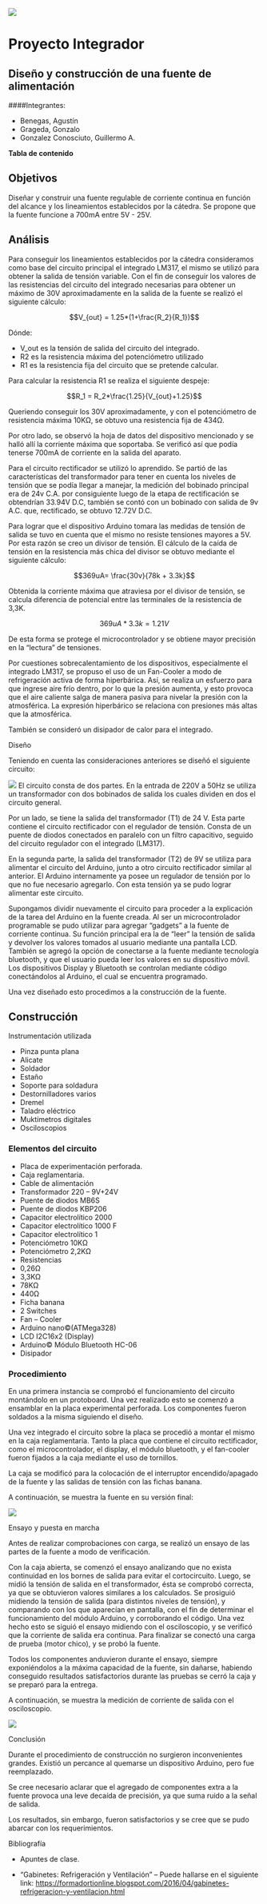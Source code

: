 ![](Fuente.001.png)
# Proyecto Integrador

## Diseño y construcción de una fuente de alimentación

####Integrantes: 

- Benegas, Agustín
- Grageda, Gonzalo 
- Gonzalez Conosciuto, Guillermo A. 


**Tabla de contenido** 

## Objetivos 

Diseñar y construir una fuente regulable de corriente continua en función del alcance y los lineamientos establecidos por la cátedra. Se propone que la fuente funcione a 700mA entre 5V - 25V. 

## Análisis  

Para conseguir los lineamientos establecidos por la cátedra consideramos como base del circuito principal el integrado LM317, el mismo se utilizó para obtener la salida de tensión variable. Con el fin de conseguir los valores de las resistencias del circuito del integrado necesarias para obtener un máximo de 30V aproximadamente en la salida de la fuente se realizó el siguiente cálculo: 

```math
V_{out} = 1.25*(1+\frac{R_2}{R_1})
```

Dónde: 

* V_out es la tensión de salida del circuito del integrado. 
* R2 es la resistencia máxima del potenciómetro utilizado 
* R1 es la resistencia fija del circuito que se pretende calcular.

Para calcular la resistencia R1 se realiza el siguiente despeje: 

```math
R_1 = R_2*\frac{1.25}{V_{out}+1.25}
```

Queriendo conseguir los 30V aproximadamente, y con el potenciómetro de resistencia máxima 10KΩ, se obtuvo una resistencia fija de 434Ω. 

Por otro lado, se observó la hoja de datos del dispositivo mencionado y se halló allí la corriente máxima que soportaba. Se verificó así que podía tenerse 700mA de corriente en la salida del aparato. 

Para el circuito rectificador se utilizó lo aprendido. Se partió de las características del transformador para tener en cuenta los niveles de tensión que se podía llegar a manejar, la medición del bobinado principal era de 24v C.A. por consiguiente luego de la etapa de rectificación se obtendrían 33.94V D.C, también se contó con un bobinado con salida de 9v A.C. que, rectificado, se obtuvo 12.72V D.C.  

Para lograr que el dispositivo Arduino tomara las medidas de tensión de salida se tuvo en cuenta que el mismo no resiste tensiones mayores a 5V. Por esta razón se creo un divisor de tensión. El cálculo de la caída de tensión en la resistencia más chica del divisor se obtuvo mediante el siguiente cálculo: 

```math
369uA= \frac{30v}{78k + 3.3k}
```

Obtenida la corriente máxima que atraviesa por el divisor de tensión, se calcula diferencia de potencial entre las terminales de la resistencia de 3,3K. 

```math
369uA*3.3k=1.21V
```

De esta forma se protege el microcontrolador y se obtiene mayor precisión en la “lectura” de tensiones. 

Por cuestiones sobrecalentamiento de los dispositivos, especialmente el integrado LM317, se propuso el uso de un Fan-Cooler a modo de refrigeración activa de forma hiperbárica. Así, se realiza un esfuerzo para que ingrese aire frío dentro, por lo que la presión aumenta, y esto provoca que el aire caliente salga de manera pasiva para nivelar la presión con la atmosférica. La expresión hiperbárico se relaciona con presiones más altas que la atmosférica. 

También se consideró un disipador de calor para el integrado. 

Diseño 

Teniendo en cuenta las consideraciones anteriores se diseñó el siguiente circuito: 

![](Fuente.002.png)
El circuito consta de dos partes. En la entrada de 220V a 50Hz se utiliza un transformador con dos bobinados de salida los cuales dividen en dos el circuito general. 

Por un lado, se tiene la salida del transformador (T1) de 24 V. Esta parte contiene el circuito rectificador con el regulador de tensión. Consta de un puente de diodos conectados en paralelo con un filtro capacitivo, seguido del circuito regulador con el integrado (LM317). 

En la segunda parte, la salida del transformador (T2) de 9V se utiliza para alimentar el circuito del Arduino, junto a otro circuito rectificador similar al anterior. El Arduino internamente ya posee un regulador de tensión por lo que no fue necesario agregarlo. Con esta tensión ya se pudo lograr alimentar este circuito. 

Supongamos dividir nuevamente el circuito para proceder a la explicación de la tarea del Arduino en la fuente creada. Al ser un microcontrolador programable se pudo utilizar para agregar “gadgets” a la fuente de corriente continua. Su función principal era la de “leer” la tensión de salida y devolver los valores tomados al usuario mediante una pantalla LCD. También se agregó la opción de conectarse a la fuente mediante tecnología bluetooth, y que el usuario pueda leer los valores en su dispositivo móvil. Los dispositivos Display y Bluetooth se controlan mediante código conectándolos al Arduino, el cual se encuentra programado. 


Una vez diseñado esto procedimos a la construcción de la fuente. 

## Construcción 

Instrumentación utilizada 

- Pinza punta plana 
- Alicate 
- Soldador 
- Estaño 
- Soporte para soldadura 
- Destornilladores varios 
- Dremel 
- Taladro eléctrico 
- Muktímetros digitales 
- Osciloscopios 

### Elementos del circuito 

- Placa de experimentación perforada. 
- Caja reglamentaria. 
- Cable de alimentación 
- Transformador 220 – 9V+24V 
- Puente de diodos MB6S 
- Puente de diodos KBP206 
- Capacitor electrolítico 2000
- Capacitor electrolítico 1000 F 
- Capacitor electrolítico 1
- Potenciómetro 10KΩ 
- Potenciómetro 2,2KΩ 
- Resistencias 
- 0,26Ω 
- 3,3KΩ 
- 78KΩ 
- 440Ω 
- Ficha banana 
- 2 Switches 
- Fan – Cooler 
- Arduino nano©(ATMega328) 
- LCD I2C16x2 (Display) 
- Arduino© Módulo Bluetooth HC-06 
- Disipador 

### Procedimiento 

En una primera instancia se comprobó el funcionamiento del circuito montándolo en un protoboard. Una vez realizado esto se comenzó a ensamblar en la placa experimental perforada. Los componentes fueron soldados a la misma siguiendo el diseño.  

Una vez integrado el circuito sobre la placa se procedió a montar el mismo en la caja reglamentaria. Tanto la placa que contiene el circuito rectificador, como el microcontrolador, el display, el módulo bluetooth, y el fan-cooler fueron fijados a la caja mediante el uso de tornillos. 

La caja se modificó para la colocación de el interruptor encendido/apagado de la fuente y las salidas de tensión con las fichas banana. 

A continuación, se muestra la fuente en su versión final: 

![](Fuente.003.png)

Ensayo y puesta en marcha 

Antes de realizar comprobaciones con carga, se realizó un ensayo de las partes de la fuente a modo de verificación. 

Con la caja abierta, se comenzó el ensayo analizando que no exista continuidad en los bornes de salida para evitar el cortocircuito. Luego, se midió la tensión de salida en el transformador, ésta se comprobó correcta, ya que se obtuvieron valores similares a los calculados. Se prosiguió midiendo la tensión de salida (para distintos niveles de tensión), y comparando con los que aparecían en pantalla, con el fin de determinar el funcionamiento del módulo Arduino, y corroborando el código. Una vez hecho esto se siguió el ensayo midiendo con el osciloscopio, y se verificó que la corriente de salida era continua. Para finalizar se conectó una carga de prueba (motor chico), y se probó la fuente. 

Todos los componentes anduvieron durante el ensayo, siempre exponiéndolos a la máxima capacidad de la fuente, sin dañarse, habiendo conseguido resultados satisfactorios durante las pruebas se cerró la caja y se preparó para la entrega. 

A continuación, se muestra la medición de corriente de salida con el osciloscopio. 

![](Fuente.004.png)

Conclusión 

Durante el procedimiento de construcción no surgieron inconvenientes grandes. Existió un percance al quemarse un dispositivo Arduino, pero fue reemplazado.  

Se cree necesario aclarar que el agregado de componentes extra a la fuente provoca una leve decaída de precisión, ya que suma ruido a la señal de salida. 

Los resultados, sin embargo, fueron satisfactorios y se cree que se pudo abarcar con los requerimientos. 

Bibliografía 

* Apuntes de clase. 

* “Gabinetes: Refrigeración y Ventilación” – Puede hallarse en el siguiente link: [https://formadortionline.blogspot.com/2016/04/gabinetes-refrigeracion-y-ventilacion.html ](https://formadortionline.blogspot.com/2016/04/gabinetes-refrigeracion-y-ventilacion.html)
 
